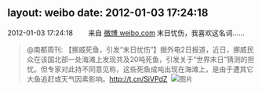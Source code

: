 layout: weibo
date: 2012-01-03 17:24:18
---
2012-01-03 17:24:18  &nbsp;&nbsp;&nbsp;&nbsp;&nbsp;&nbsp; 来自 <a href="http://weibo.com/" rel="nofollow">微博 weibo.com</a>
末日忧伤，我喜欢这名词……
>  @南都周刊: 【挪威死鱼，引发“末日忧伤”】据外电2日报道，近日，挪威民众在该国北部一处海滩上发现共及20吨死鱼，引发关于“世界末日”猜测的担忧。但专家对此持不同意见称，这些死鱼成吨出现在海滩上，是由于遭其它大鱼追赶或天气因素影响。http://t.cn/SiVPdZ ​​​
>  ![图片](https://ww2.sinaimg.cn/large/61d7cd94gw1dop5vj29j6j.jpg)
